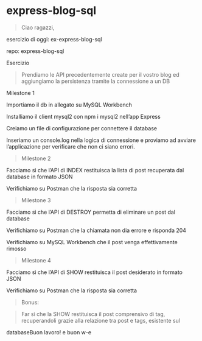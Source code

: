 # express-blog-sql

> Ciao ragazzi, 

esercizio di oggi: ex-express-blog-sql

repo: express-blog-sql

Esercizio

> Prendiamo le API precedentemente create per il vostro blog ed aggiungiamo la persistenza tramite la connessione a un DB

Milestone 1

Importiamo il db in allegato su MySQL Workbench

Installiamo il client mysql2 con npm i mysql2 nell’app Express

Creiamo un file di configurazione per connettere il database

Inseriamo un console.log nella logica di connessione e proviamo ad avviare l’applicazione per verificare che non ci siano errori.

> Milestone 2

Facciamo sì che l’API di INDEX restituisca la lista di post recuperata dal database in formato JSON

Verifichiamo su Postman che la risposta sia corretta


> Milestone 3

Facciamo sì che l’API di DESTROY permetta di eliminare un post dal database

Verifichiamo su Postman che la chiamata non dia errore e risponda 204

Verifichiamo su MySQL Workbench che il post venga effettivamente rimosso


> Milestone 4

Facciamo sì che l’API di SHOW restituisca il post desiderato in formato JSON

Verifichiamo su Postman che la risposta sia corretta


> Bonus:

> Far sì che la SHOW restituisca il post comprensivo di tag, recuperandoli grazie alla relazione tra post e tags, esistente sul 

databaseBuon lavoro!  e buon w-e 
